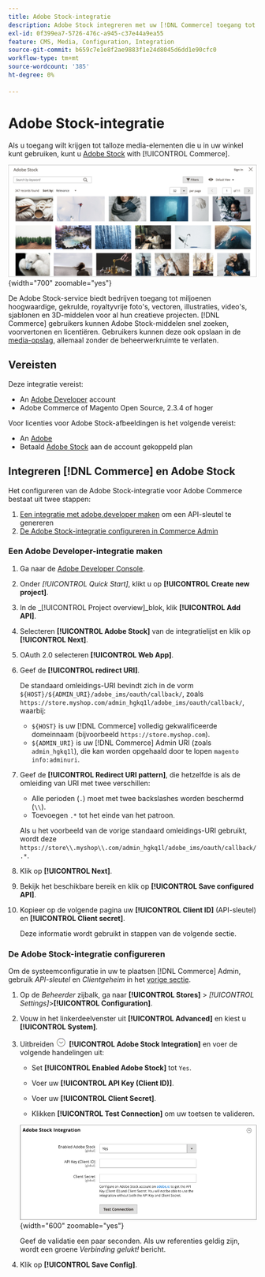 ```yaml
---
title: Adobe Stock-integratie
description: Adobe Stock integreren met uw [!DNL Commerce] toegang tot talloze media-elementen voor gebruik in uw winkel.
exl-id: 0f399ea7-5726-476c-a945-c37e44a9ea55
feature: CMS, Media, Configuration, Integration
source-git-commit: b659c7e1e8f2ae9883f1e24d8045d6dd1e90cfc0
workflow-type: tm+mt
source-wordcount: '385'
ht-degree: 0%

---
```


# Adobe Stock-integratie

Als u toegang wilt krijgen tot talloze media-elementen die u in uw winkel kunt gebruiken, kunt u [Adobe Stock][adobe-stock] with [!UICONTROL Commerce].

![Adobe Stock-zoekresultaten](./assets/adobe-stock-search-grid.png){width="700" zoomable="yes"}

De Adobe Stock-service biedt bedrijven toegang tot miljoenen hoogwaardige, gekrulde, royaltyvrije foto&#39;s, vectoren, illustraties, video&#39;s, sjablonen en 3D-middelen voor al hun creatieve projecten. [!DNL Commerce] gebruikers kunnen Adobe Stock-middelen snel zoeken, voorvertonen en licentiëren. Gebruikers kunnen deze ook opslaan in de [media-opslag][media-storage], allemaal zonder de beheerwerkruimte te verlaten.

## Vereisten

Deze integratie vereist:

- An [Adobe Developer][dev-console] account
- Adobe Commerce of Magento Open Source, 2.3.4 of hoger

Voor licenties voor Adobe Stock-afbeeldingen is het volgende vereist:

- An [Adobe][adobe-signin]
- Betaald [Adobe Stock][adobe-stock] aan de account gekoppeld plan

## Integreren [!DNL Commerce] en Adobe Stock

Het configureren van de Adobe Stock-integratie voor Adobe Commerce bestaat uit twee stappen:

1. [Een integratie met adobe.developer maken](#create-an-adobe-developer-integration) om een API-sleutel te genereren
1. [De Adobe Stock-integratie configureren in Commerce Admin](#configure-the-adobe-stock-integration)

### Een Adobe Developer-integratie maken

1. Ga naar de [Adobe Developer Console][dev-console].

1. Onder _[!UICONTROL Quick Start]_, klikt u op **[!UICONTROL Create new project]**.

1. In de _[!UICONTROL Project overview]_blok, klik **[!UICONTROL Add API]**.

1. Selecteren **[!UICONTROL Adobe Stock]** van de integratielijst en klik op **[!UICONTROL Next]**.

1. OAuth 2.0 selecteren **[!UICONTROL Web App]**.

1. Geef de **[!UICONTROL redirect URI]**.

   De standaard omleidings-URI bevindt zich in de vorm `${HOST}/${ADMIN_URI}/adobe_ims/oauth/callback/`, zoals `https://store.myshop.com/admin_hgkq1l/adobe_ims/oauth/callback/`, waarbij:

   - `${HOST}` is uw [!DNL Commerce] volledig gekwalificeerde domeinnaam (bijvoorbeeld `https://store.myshop.com`).
   - `${ADMIN_URI}` is uw [!DNL Commerce] Admin URI (zoals `admin_hgkq1l`), die kan worden opgehaald door te lopen `magento info:adminuri`.

1. Geef de **[!UICONTROL Redirect URI pattern]**, die hetzelfde is als de omleiding van URI met twee verschillen:

   - Alle perioden (`.`) moet met twee backslashes worden beschermd (`\\`).
   - Toevoegen `.*` tot het einde van het patroon.

   Als u het voorbeeld van de vorige standaard omleidings-URI gebruikt, wordt deze `https://store\\.myshop\\.com/admin_hgkq1l/adobe_ims/oauth/callback/.*`.

1. Klik op **[!UICONTROL Next]**.

1. Bekijk het beschikbare bereik en klik op **[!UICONTROL Save configured API]**.

1. Kopieer op de volgende pagina uw **[!UICONTROL Client ID]** (API-sleutel) en **[!UICONTROL Client secret]**.

   Deze informatie wordt gebruikt in stappen van de volgende sectie.

### De Adobe Stock-integratie configureren

Om de systeemconfiguratie in uw te plaatsen [!DNL Commerce] Admin, gebruik _API-sleutel_ en _Clientgeheim_ in het [vorige sectie][create-integration].

1. Op de _Beheerder_ zijbalk, ga naar **[!UICONTROL Stores]** > _[!UICONTROL Settings]_>**[!UICONTROL Configuration]**.

1. Vouw in het linkerdeelvenster uit **[!UICONTROL Advanced]** en kiest u **[!UICONTROL System]**.

1. Uitbreiden ![Expansiekiezer](../assets/icon-display-expand.png) **[!UICONTROL Adobe Stock Integration]** en voer de volgende handelingen uit:

   - Set **[!UICONTROL Enabled Adobe Stock]** tot `Yes`.

   - Voer uw **[!UICONTROL API Key (Client ID)]**.

   - Voer uw **[!UICONTROL Client Secret]**.

   - Klikken **[!UICONTROL Test Connection]** om uw toetsen te valideren.

   ![Geavanceerde configuratie - Adobe Stock-integratie](./assets/system-adobe-stock-integration.png){width="600" zoomable="yes"}

   Geef de validatie een paar seconden. Als uw referenties geldig zijn, wordt een groene _Verbinding gelukt!_ bericht.

1. Klik op **[!UICONTROL Save Config]**.

[adobe-stock]: https://stock.adobe.com
[adobe-signin]: https://helpx.adobe.com/manage-account/using/access-adobe-id-account.html
[media-storage]: media-storage.md
[dev-console]: https://developer.adobe.com/console/home
[create-integration]: #create-an-adobeio-integration

